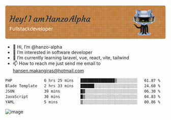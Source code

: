 ![Header](./github-header-image.png)

- 👋 Hi, I’m @hanzo-alpha
- 👀 I’m interested in software developer
- 🌱 I’m currently learning laravel, vue, react, vite, tailwind
- 📫 How to reach me just send me email to hansen.makangiras@hotmail.com 

<!---
hanzo-alpha/hanzo-alpha is a ✨ special ✨ repository because its `README.md` (this file) appears on your GitHub profile.
You can click the Preview link to take a look at your changes.
--->

<!--START_SECTION:waka-->

```txt
PHP              6 hrs 25 mins   ███████████████▒░░░░░░░░░   61.87 %
Blade Template   2 hrs 33 mins   ██████░░░░░░░░░░░░░░░░░░░   24.60 %
JSON             39 mins         █▓░░░░░░░░░░░░░░░░░░░░░░░   06.30 %
JavaScript       30 mins         █▒░░░░░░░░░░░░░░░░░░░░░░░   04.83 %
YAML             5 mins          ▒░░░░░░░░░░░░░░░░░░░░░░░░   00.86 %
```

<!--END_SECTION:waka-->

![image](https://github.com/hanzo-alpha/hanzo-alpha/assets/111342797/c4bd2977-6123-4017-8652-6e166259b484)

